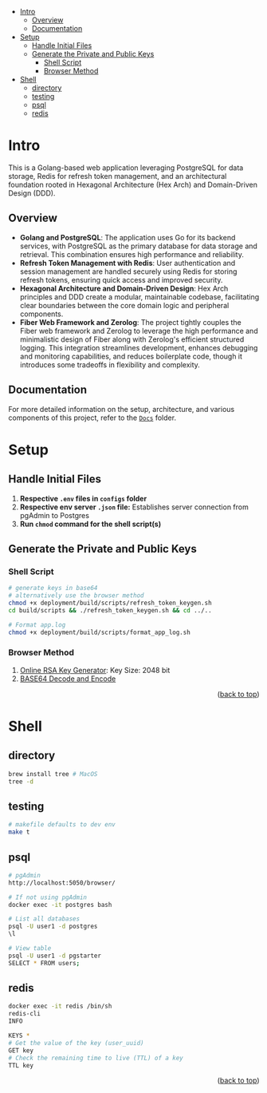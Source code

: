 <a name="readme-top"></a>

- [Intro](#intro)
  - [Overview](#overview)
  - [Documentation](#documentation)
- [Setup](#setup)
  - [Handle Initial Files](#handle-initial-files)
  - [Generate the Private and Public Keys](#generate-the-private-and-public-keys)
    - [Shell Script](#shell-script)
    - [Browser Method](#browser-method)
- [Shell](#shell)
  - [directory](#directory)
  - [testing](#testing)
  - [psql](#psql)
  - [redis](#redis)

# Intro

This is a Golang-based web application leveraging PostgreSQL for data storage, Redis for refresh token management, and an architectural foundation rooted in Hexagonal Architecture (Hex Arch) and Domain-Driven Design (DDD).

## Overview

- **Golang and PostgreSQL**: The application uses Go for its backend services, with PostgreSQL as the primary database for data storage and retrieval. This combination ensures high performance and reliability.
- **Refresh Token Management with Redis**: User authentication and session management are handled securely using Redis for storing refresh tokens, ensuring quick access and improved security.
- **Hexagonal Architecture and Domain-Driven Design**: Hex Arch principles and DDD create a modular, maintainable codebase, facilitating clear boundaries between the core domain logic and peripheral components.
- **Fiber Web Framework and Zerolog**: The project tightly couples the Fiber web framework and Zerolog to leverage the high performance and minimalistic design of Fiber along with Zerolog's efficient structured logging. This integration streamlines development, enhances debugging and monitoring capabilities, and reduces boilerplate code, though it introduces some tradeoffs in flexibility and complexity.

## Documentation

For more detailed information on the setup, architecture, and various components of this project, refer to the [`Docs`](./docs/README.md) folder.

# Setup

## Handle Initial Files

1. **Respective `.env` files in `configs` folder**
2. **Respective env server `.json` file:** Establishes server connection from pgAdmin to Postgres
3. **Run `chmod` command for the shell script(s)**

## Generate the Private and Public Keys

### Shell Script

```sh
# generate keys in base64
# alternatively use the browser method
chmod +x deployment/build/scripts/refresh_token_keygen.sh
cd build/scripts && ./refresh_token_keygen.sh && cd ../..

# Format app.log
chmod +x deployment/build/scripts/format_app_log.sh
```

### Browser Method

1. [Online RSA Key Generator](https://travistidwell.com/jsencrypt/demo/): Key Size: 2048 bit
2. [BASE64 Decode and Encode](https://www.base64encode.org/)

<p align="right">(<a href="#readme-top">back to top</a>)</p>

# Shell

## directory

```sh
brew install tree # MacOS
tree -d
```

## testing

```sh
# makefile defaults to dev env
make t
```

## psql

```sh
# pgAdmin
http://localhost:5050/browser/

# If not using pgAdmin
docker exec -it postgres bash

# List all databases
psql -U user1 -d postgres
\l

# View table
psql -U user1 -d pgstarter
SELECT * FROM users;
```

## redis

```sh
docker exec -it redis /bin/sh
redis-cli
INFO

KEYS *
# Get the value of the key (user_uuid)
GET key
# Check the remaining time to live (TTL) of a key
TTL key
```

<p align="right">(<a href="#readme-top">back to top</a>)</p>
